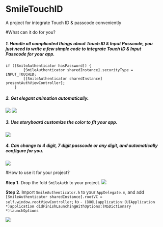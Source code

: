 # SmileTouchID
A project for integrate Touch ID &amp; passcode conveniently

#What can it do for you?


##### 1. Handle all complicated things about Touch ID & Input Passcode, you just need to write a few simple code to integrate Touch ID & Input Passcode for your app.

```
if ([SmileAuthenticator hasPassword]) {
        [SmileAuthenticator sharedInstance].securityType = INPUT_TOUCHID;
        [[SmileAuthenticator sharedInstance] presentAuthViewController];
    }
```

##### 2. Get elegant animation automatically.


![](https://raw.githubusercontent.com/liu044100/SmileTouchID/master/demo_gif/demo1.gif)
![](https://raw.githubusercontent.com/liu044100/SmileTouchID/master/demo_gif/demo2.gif)


##### 3. Use storyboard customize the color to fit your app.

![](https://raw.githubusercontent.com/liu044100/SmileTouchID/master/demo_gif/demo44.png)


##### 4. Can change to 4 digit, 7 digit passcode or any digit, and automatically configure for you.
![](https://raw.githubusercontent.com/liu044100/SmileTouchID/master/demo_gif/demo66.png)


#How to use it for your project?

**Step 1.** Drop the fold `SmileAuth` to your project.
![](https://raw.githubusercontent.com/liu044100/SmileTouchID/master/demo_gif/step1.png)

**Step 2.** Import `SmileAuthenticator.h` to your `AppDelegate.m`, and add `[SmileAuthenticator sharedInstance].rootVC = self.window.rootViewController;` to `- (BOOL)application:(UIApplication *)application didFinishLaunchingWithOptions:(NSDictionary *)launchOptions`

![](https://raw.githubusercontent.com/liu044100/SmileTouchID/master/demo_gif/step2.png)
